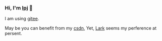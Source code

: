 ### Hi, I'm [lpj](https://brannua.github.io/about/) 👋

I am using [gitee](https://gitee.com/pj-l/).

May be you can benefit from my [csdn](https://blog.csdn.net/Brannua/), Yet, [Lark](https://www.feishu.cn/) seems my perference at persent.
